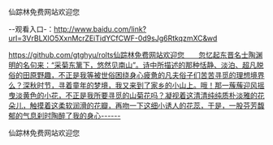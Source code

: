仙踪林免费网站欢迎您

--观看入口-：http://www.baidu.com/link?url=3VrBLXlO5XxnMcrZEiTidYCfCWF-0d9sJg6RtkqzmXC&wd

https://github.com/gtghyu/rolts仙踪林免费网站欢迎您　　忽忆起东晋名士陶渊明的名句来：“采菊东篱下，悠然见南山”。诗中所描述的那种恬静、淡泊、超凡脱俗的田原野趣，不正是我等被世俗困绕身心疲惫的凡夫俗子们苦苦寻觅的理想境界么？深秋时节，寻着童年的梦境，我又来到了家乡的小山上。哦！那一蔟蔟迎风摇曳淡黄色的小花，不正是我所要寻觅的山菊花吗？凝视着这清清纯纯质朴淡雅的花朵儿，触摸着这柔软润滑的花瓣，再吻一下这细小诱人的花蕊，于是，一股芬芳馥郁的气息刹时陶醉了我的身心------

仙踪林免费网站欢迎您
